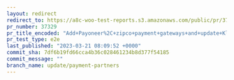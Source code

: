 ```yaml
---
layout: redirect
redirect_to: https://a8c-woo-test-reports.s3.amazonaws.com/public/pr/37329/e2e/index.html
pr_number: 37329
pr_title_encoded: "Add+Payoneer%2C+zipco+payment+gateways+and+update+Klarna+available+countries"
pr_test_type: e2e
last_published: "2023-03-21 08:09:52 +0000"
commit_sha: 7df6b19fd66cca4b36c028461234b8d377f54185
commit_message: ""
branch_name: update/payment-partners
---
```

